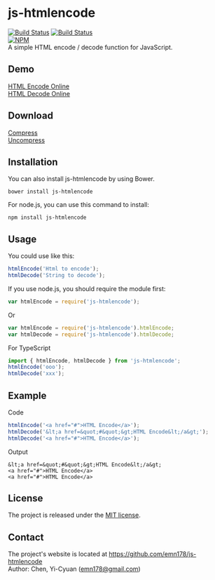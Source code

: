 # js-htmlencode
[![Build Status](https://api.travis-ci.org/emn178/js-htmlencode.png)](https://travis-ci.org/emn178/js-htmlencode)
[![Build Status](https://coveralls.io/repos/emn178/js-htmlencode/badge.png?branch=master)](https://coveralls.io/r/emn178/js-htmlencode?branch=master)  
[![NPM](https://nodei.co/npm/js-htmlencode.png?stars&downloads)](https://nodei.co/npm/js-htmlencode/)  
A simple HTML encode / decode function for JavaScript.

## Demo
[HTML Encode Online](http://emn178.github.io/online-tools/html_encode.html)  
[HTML Decode Online](http://emn178.github.io/online-tools/html_decode.html)  

## Download
[Compress](https://raw.github.com/emn178/js-htmlencode/master/build/htmlencode.min.js)  
[Uncompress](https://raw.github.com/emn178/js-htmlencode/master/src/htmlencode.js)

## Installation
You can also install js-htmlencode by using Bower.

    bower install js-htmlencode

For node.js, you can use this command to install:

    npm install js-htmlencode

## Usage
You could use like this:
```JavaScript
htmlEncode('Html to encode');
htmlDecode('String to decode');
```
If you use node.js, you should require the module first:
```JavaScript
var htmlEncode = require('js-htmlencode');
```
Or
```JavaScript
var htmlEncode = require('js-htmlencode').htmlEncode;
var htmlDecode = require('js-htmlencode').htmlDecode;
```
For TypeScript
```TypeScript
import { htmlEncode, htmlDecode } from 'js-htmlencode';
htmlEncode('ooo');
htmlDecode('xxx');
```
## Example
Code
```JavaScript
htmlEncode('<a href="#">HTML Encode</a>');
htmlDecode('&lt;a href=&quot;#&quot;&gt;HTML Encode&lt;/a&gt;');
htmlDecode('<a href="#">HTML Encode</a>');
```
Output

    &lt;a href=&quot;#&quot;&gt;HTML Encode&lt;/a&gt;
    <a href="#">HTML Encode</a>
    <a href="#">HTML Encode</a>

## License
The project is released under the [MIT license](http://www.opensource.org/licenses/MIT).

## Contact
The project's website is located at https://github.com/emn178/js-htmlencode  
Author: Chen, Yi-Cyuan (emn178@gmail.com)
